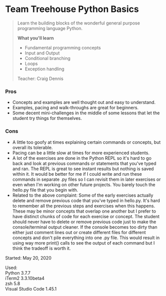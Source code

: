 # Team Treehouse Python Basics
 
>Learn the building blocks of the wonderful general purpose programming language Python.
>
>**What you'll learn**
>- Fundamental programming concepts
>- Input and Output
>- Conditional branching
>- Loops
>- Exception handling
>
>Teacher: Craig Dennis

### Pros
- Concepts and examples are well thought out and easy to understand.
- Examples, pacing and walk-throughs are great for beginners.
- Some decent mini-challenges in the middle of some lessons that let the student try things for themselves.

### Cons
- A little too goofy at times explaining certain commands or concepts, but overall its tolerable.
- Pacing can be a little slow at times for more experienced students.
- A lot of the exercises are done in the Python REPL so it's hard to go back and look at previous commands or statements that you've typed and ran. The REPL is great to see instant results but nothing is saved within it. It would be better for me if I could write and run these commands in separate .py files so I can revisit them in later exercises or even when I'm working on other future projects. You barely touch the hello.py file that you begin with.
- Related to the above complaint: Some of the early exercises actually delete and remove previous code that you've typed in hello.py. It's hard to remember all the previous steps and exercises when this happens. These may be minor concepts that overlap one another but I prefer to have distinct chunks of code for each exercise or concept. The student should never have to delete or remove previous code just to make the console/terminal output cleaner. If the console becomes too dirty than either just comment lines out or create different files for different concepts and don't pile everything into one .py file. This would result in using way more print() calls to see the output of each command but I think the tradeoff is worth it.

Started: May 20, 2020

Used:  
Python 3.7.7  
iTerm2 3.3.10beta4  
zsh 5.8  
Visual Studio Code 1.45.1